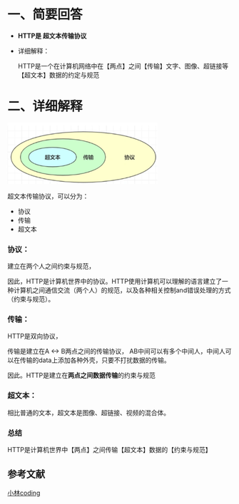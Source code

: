 

# 一、简要回答

- **HTTP是 超文本传输协议**

- 详细解释：

   HTTP是一个在计算机网络中在【两点】之间【传输】文字、图像、超链接等【超文本】数据的约定与规范



# 二、详细解释

<img src="pic/1HTTP%E6%98%AF%E4%BB%80%E4%B9%88%EF%BC%9F.assets/image-20220528211421671.png" alt="image-20220528211421671" style="zoom:33%;" />

超文本传输协议，可以分为：

- 协议
- 传输
- 超文本

### 协议：

建立在两个人之间约束与规范，

因此，HTTP是计算机世界中的协议。HTTP使用计算机可以理解的语言建立了一种计算机之间通信交流（两个人）的规范，以及各种相关控制and错误处理的方式（约束与规范）。

### 传输：

HTTP是双向协议，

传输是建立在A <-> B两点之间的传输协议， AB中间可以有多个中间人，中间人可以在传输的data上添加各种外壳，只要不打扰数据的传输。

因此。HTTP是建立在**两点之间数据传输**的约束与规范

### 超文本：

相比普通的文本，超文本是图像、超链接、视频的混合体。



### 总结

HTTP是计算机世界中【两点】之间传输【超文本】数据的【约束与规范】



## 参考文献

[小林coding](https://xiaolincoding.com/network/2_http/http_interview.html#http-%E6%98%AF%E4%BB%80%E4%B9%88)